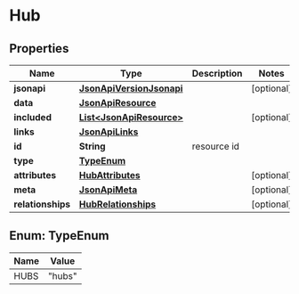 
# Hub

## Properties
Name | Type | Description | Notes
------------ | ------------- | ------------- | -------------
**jsonapi** | [**JsonApiVersionJsonapi**](JsonApiVersionJsonapi.md) |  |  [optional]
**data** | [**JsonApiResource**](JsonApiResource.md) |  | 
**included** | [**List&lt;JsonApiResource&gt;**](JsonApiResource.md) |  |  [optional]
**links** | [**JsonApiLinks**](JsonApiLinks.md) |  | 
**id** | **String** | resource id | 
**type** | [**TypeEnum**](#TypeEnum) |  | 
**attributes** | [**HubAttributes**](HubAttributes.md) |  |  [optional]
**meta** | [**JsonApiMeta**](JsonApiMeta.md) |  |  [optional]
**relationships** | [**HubRelationships**](HubRelationships.md) |  |  [optional]


<a name="TypeEnum"></a>
## Enum: TypeEnum
Name | Value
---- | -----
HUBS | &quot;hubs&quot;



